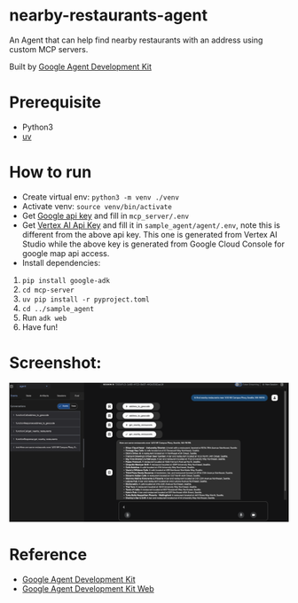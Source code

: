 # nearby-restaurants-agent
An Agent that can help find nearby restaurants with an address using custom MCP servers.

Built by [Google Agent Development Kit](https://github.com/google/adk-python)

# Prerequisite

* Python3
* [uv](https://docs.astral.sh/uv/getting-started/installation/)

# How to run

* Create virtual env: `python3 -m venv ./venv`
* Activate venv: `source venv/bin/activate`
* Get [Google api key](https://cloud.google.com/docs/authentication/api-keys) and fill in `mcp_server/.env`
* Get [Vertex AI Api Key](https://google.github.io/adk-docs/get-started/quickstart/#set-up-the-model) and fill it in `sample_agent/agent/.env`, note this is different from the above api key. This one is generated from Vertex AI Studio while the above key is generated from Google Cloud Console for google map api access.
* Install dependencies: 
1. `pip install google-adk`
2. `cd mcp-server`
3. `uv pip install -r pyproject.toml`
4. `cd ../sample_agent`
5. Run `adk web`
6. Have fun!

# Screenshot:
![alt text](image.png)

# Reference
* [Google Agent Development Kit](https://github.com/google/adk-python)
* [Google Agent Development Kit Web](https://github.com/google/adk-web)
